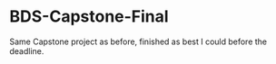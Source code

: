 # BDS-Capstone-Final
Same Capstone project as before, finished as best I could before the deadline.
